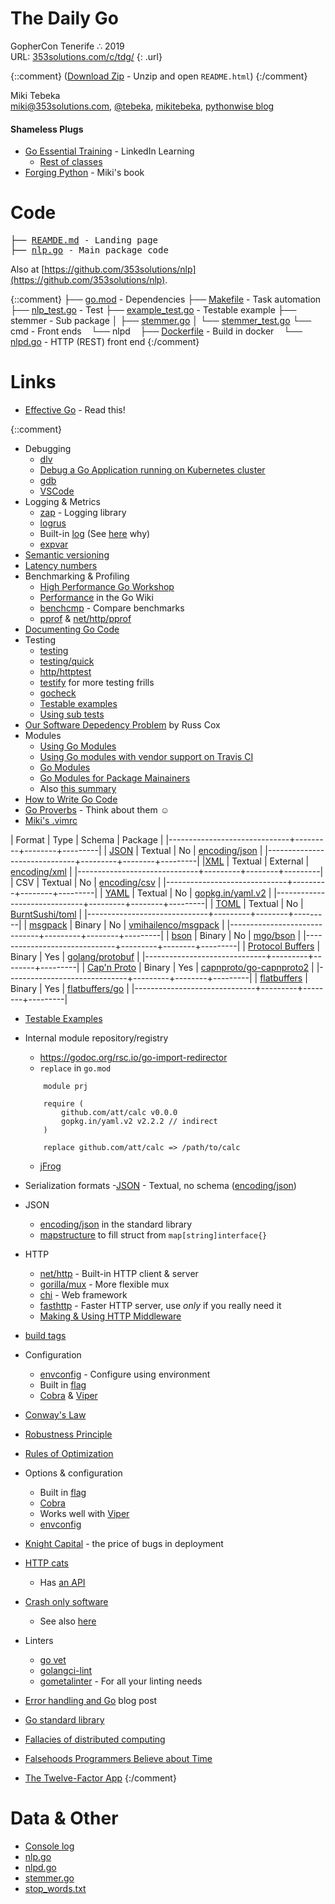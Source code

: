 # The Daily Go
GopherCon Tenerife ∴  2019<br />
URL: [353solutions.com/c/tdg/](http://353solutions.com/c/tdg/)
{: .url}

{::comment}
([Download Zip](https://storage.googleapis.com/353solutions/c/tdg/tdg.zip) - Unzip and open `README.html`)
{:/comment}

Miki Tebeka <br />
<i class="far fa-envelope"></i> [miki@353solutions.com](mailto:miki@353solutions.com), 
<i class="fab fa-twitter"></i> [@tebeka](https://twitter.com/tebeka),
<i class="fab fa-linkedin-in"></i> [mikitebeka](https://www.linkedin.com/in/mikitebeka/),
<i class="fab fa-blogger-b"></i> [pythonwise blog](http://pythonwise.blogspot.com/)

#### Shameless Plugs

* [Go Essential Training](https://www.linkedin.com/learning/go-essential-training/) - LinkedIn Learning
    - [Rest of classes](https://www.linkedin.com/learning/instructors/miki-tebeka)
* [Forging Python](http://forging-python.com) - Miki's book<br />

# Code

<pre>
├── <a href="html/README.html">REAMDE.md</a> - Landing page
├── <a href="html/nlp.html">nlp.go</a> - Main package code
</pre>

Also at [https://github.com/353solutions/nlp](https://github.com/353solutions/nlp).

{::comment}
├── <a href="html/go.html">go.mod</a> - Dependencies
├── <a href="html/Makefile.html">Makefile</a> - Task automation
├── <a href="html/nlp_test.html">nlp_test.go</a> - Test
├── <a href="html/example_test.html">example_test.go</a> - Testable example
├── stemmer - Sub package
│   ├── <a href="html/stemmer/stemmer.html">stemmer.go</a>
│   └── <a href="html/stemmer/stemmer_test.html">stemmer_test.go</a>
└── cmd - Front ends
    └── nlpd
        ├── <a href="html/cmd/nlpd/Dockerfile.html">Dockerfile</a> - Build in docker
        └── <a href="html/cmd/nlpd/nlpd.html">nlpd.go</a> - HTTP (REST) front end
{:/comment}


# Links
- [Effective Go](https://golang.org/doc/effective_go.html) - Read this!

{::comment}
- Debugging
    - [dlv](https://github.com/go-delve/delve)
    - [Debug a Go Application running on Kubernetes cluster](https://www.youtube.com/watch?v=YXu2box7z9k)
    - [gdb](https://golang.org/doc/gdb)
    - [VSCode](https://github.com/Microsoft/vscode-go/wiki/Debugging-Go-code-using-VS-Code)
- Logging & Metrics
    - [zap](https://godoc.org/go.uber.org/zap) - Logging library
    - [logrus](https://godoc.org/github.com/sirupsen/logrus)
    - Built-in [log](https://golang.org/pkg/log/) (See [here](https://dave.cheney.net/2015/11/05/lets-talk-about-logging) why)
    - [expvar](https://golang.org/pkg/expvar/)
- [Semantic versioning](https://semver.org/)
- [Latency numbers](https://twitter.com/piecalculus/status/459485747842523136?lang=en)
- Benchmarking & Profiling
    - [High Performance Go Workshop](https://dave.cheney.net/high-performance-go-workshop/dotgo-paris.html)
    - [Performance](https://github.com/golang/go/wiki/Performance) in the Go Wiki
    - [benchcmp](https://godoc.org/golang.org/x/tools/cmd/benchcmp) - Compare benchmarks
    - [pprof](https://golang.org/pkg/pprof/) & [net/http/pprof](https://golang.org/pkg/net/http/pprof/)
- [Documenting Go Code](https://blog.golang.org/godoc-documenting-go-code)
- Testing
    - [testing](https://golang.org/pkg/testing/)
    - [testing/quick](https://golang.org/pkg/testing/quick/)
    - [http/httptest](https://golang.org/pkg/net/http/httptest/)
    - [testify](https://godoc.org/github.com/stretchr/testify) for more testing frills
    - [gocheck](https://labix.org/gocheck)
    - [Testable examples](https://blog.golang.org/examples)
    - [Using sub tests](https://blog.golang.org/subtests)
- [Our Software Depedency Problem](https://research.swtch.com/deps) by Russ Cox
- Modules
    - [Using Go Modules](https://blog.golang.org/using-go-modules)
    - [Using Go modules with vendor support on Travis CI](https://arslan.io/2018/08/26/using-go-modules-with-vendor-support-on-travis-ci/)
    - [Go Modules](https://github.com/golang/go/wiki/Modules)
    - [Go Modules for Package Mainainers](https://www.youtube.com/watch?v=ms5l0zxC-uM)
    - Also [this summary](modules.html)
- [How to Write Go Code](https://golang.org/doc/code.html)
- [Go Proverbs](https://go-proverbs.github.io/) - Think about them ☺
- [Miki's .vimrc](vimrc)



| Format                       | Type    | Schema | Package |
|------------------------------+---------+--------+---------|
| [JSON](http://www.json.org/) | Textual | No     | [encoding/json](https://golang.org/pkg/encoding/json) |
|------------------------------+---------+--------+---------|
|[XML](http://www.w3schools.com/xml/) | Textual | External | [encoding/xml](https://golang.org/pkg/encoding/xml) |
|------------------------------+---------+--------+---------|
| CSV                          | Textual | No     | [encoding/csv](https://golang.org/pkg/encoding/csv) |
|------------------------------+---------+--------+---------|
| [YAML](http://yaml.org/)     | Textual | No     | [gopkg.in/yaml.v2](https://gopkg.in/yaml.v2) |
|------------------------------+---------+--------+---------|
| [TOML](https://github.com/toml-lang/toml) | Textual | No | [BurntSushi/toml](https://github.com/BurntSushi/toml) |
|------------------------------+---------+--------+---------|
| [msgpack](http://msgpack.org/index.html) | Binary | No | [vmihailenco/msgpack](https://github.com/vmihailenco/msgpack) |
|------------------------------+---------+--------+---------|
| [bson](http://bsonspec.org/) | Binary  | No     | [mgo/bson](https://godoc.org/labix.org/v2/mgo/bson) |
|------------------------------+---------+--------+---------|
| [Protocol Buffers](https://developers.google.com/protocol-buffers/?hl=en) | Binary | Yes | [golang/protobuf](https://github.com/golang/protobuf/) |
|------------------------------+---------+--------+---------|
| [Cap'n Proto](https://capnproto.org/)  | Binary | Yes | [capnproto/go-capnproto2](https://github.com/capnproto/go-capnproto2) |
|------------------------------+---------+--------+---------|
| [flatbuffers](https://google.github.io/flatbuffers/) | Binary | Yes | [flatbuffers/go](github.com/google/flatbuffers/go) |
|------------------------------+---------+--------+---------|

- [Testable Examples](https://blog.golang.org/examples)
- Internal module repository/registry
    - https://godoc.org/rsc.io/go-import-redirector
    - `replace` in `go.mod`
	~~~
		module prj

		require (
			github.com/att/calc v0.0.0
			gopkg.in/yaml.v2 v2.2.2 // indirect
		)

		replace github.com/att/calc => /path/to/calc
	~~~
    - [jFrog](https://www.jfrog.com/confluence/display/RTF/Go+Registry)


- Serialization formats
    -[JSON](http://www.json.org/) - Textual, no schema ([encoding/json](https://golang.org/pkg/encoding/json))
- JSON
    - [encoding/json](https://golang.org/pkg/encoding/json/) in the standard library
    - [mapstructure](https://godoc.org/github.com/mitchellh/mapstructure#example-Decode) to fill struct from `map[string]interface{}`
- HTTP
    - [net/http](https://golang.org/pkg/net/http/) - Built-in HTTP client & server
    - [gorilla/mux](http://www.gorillatoolkit.org/pkg/mux) - More flexible mux
    - [chi](https://github.com/go-chi/chi) - Web framework
    - [fasthttp](https://godoc.org/github.com/valyala/fasthttp) - Faster HTTP server, use *only* if you really need it
    - [Making & Using HTTP Middleware](https://www.alexedwards.net/blog/making-and-using-middleware)
- [build tags](https://dave.cheney.net/2013/10/12/how-to-use-conditional-compilation-with-the-go-build-tool)
- Configuration
    - [envconfig](https://github.com/kelseyhightower/envconfig) - Configure using environment
    - Built in [flag](https://golang.org/pkg/flag/)
    - [Cobra](https://github.com/spf13/cobra) & [Viper](https://github.com/spf13/viper)
- [Conway's Law](https://en.wikipedia.org/wiki/Conway%27s_law)
- [Robustness Principle](https://en.wikipedia.org/wiki/Robustness_principle)
- [Rules of Optimization](http://wiki.c2.com/?RulesOfOptimization)
- Options & configuration
    - Built in [flag](https://golang.org/pkg/flag/)
    - [Cobra](https://github.com/spf13/cobra)
	- Works well with [Viper](https://github.com/spf13/viper)
    - [envconfig](https://github.com/kelseyhightower/envconfig)
- [Knight Capital](https://en.wikipedia.org/wiki/Knight_Capital_Group#2012_stock_trading_disruption) - the price of bugs in deployment
- [HTTP cats](https://www.flickr.com/photos/girliemac/sets/72157628409467125/)
    - Has [an API](https://http.cat/)
- [Crash only software](https://en.wikipedia.org/wiki/Crash-only_software)
    - See also [here](https://lwn.net/Articles/191059/)
- Linters
    - [go vet](https://golang.org/cmd/vet/)
    - [golangci-lint](https://github.com/golangci/golangci-lint)
    - [gometalinter](https://github.com/alecthomas/gometalinter) - For all your linting needs
- [Error handling and Go](https://blog.golang.org/error-handling-and-go) blog post
- [Go standard library](https://golang.org/pkg/)
- [Fallacies of distributed computing](https://en.wikipedia.org/wiki/Fallacies_of_distributed_computing#The_fallacies)
- [Falsehoods Programmers Believe about Time](https://infiniteundo.com/post/25326999628/falsehoods-programmers-believe-about-time)
- [The Twelve-Factor App](https://12factor.net/)
{:/comment}


# Data & Other
- [Console log](console.log)
- [nlp.go](data/nlp.go)
- [nlpd.go](data/nlpd.go)
- [stemmer.go](data/stemmer.go)
- [stop_words.txt](data/stop_words.txt)
